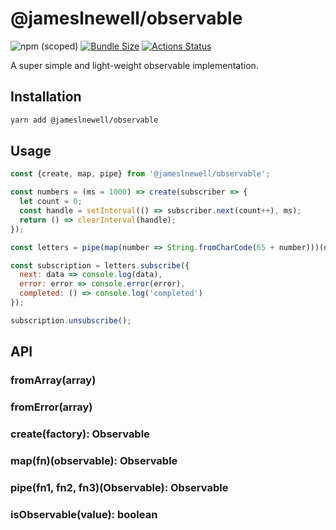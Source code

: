 # @jameslnewell/observable

![npm (scoped)](https://img.shields.io/npm/v/@jameslnewell/observable.svg)
[![Bundle Size](https://badgen.net/bundlephobia/minzip/@jameslnewell/observable)](https://bundlephobia.com/result?p=@jameslnewell/observable)
[![Actions Status](https://github.com/jameslnewell/observable/workflows/main/badge.svg)](https://github.com/jameslnewell/observable/actions)

A super simple and light-weight observable implementation.

## Installation

```bash
yarn add @jameslnewell/observable
```

## Usage

```js
const {create, map, pipe} from '@jameslnewell/observable';

const numbers = (ms = 1000) => create(subscriber => {
  let count = 0;
  const handle = setInterval(() => subscriber.next(count++), ms);
  return () => clearInterval(handle);
});

const letters = pipe(map(number => String.fromCharCode(65 + number)))(numbers())

const subscription = letters.subscribe({
  next: data => console.log(data),
  error: error => console.error(error),
  completed: () => console.log('completed')
});

subscription.unsubscribe();

```

## API

### fromArray(array)

### fromError(array)

### create(factory): Observable

### map(fn)(observable): Observable

### pipe(fn1, fn2, fn3)(Observable): Observable

### isObservable(value): boolean
